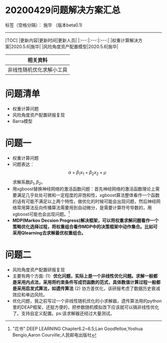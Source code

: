 # 20200429问题解决方案汇总

标签（空格分隔）： 施华 （版本beta0.1)

---

[TOC]
|更新内容|更新时间|更新人员|
|:---:|:---:|:---:|
|权重计算解决方案|2020.5.6|施华|
|风险角度资产配置模型|2020.5.6|施华|

|相关资料|
|:---:|
|非线性随机优化求解小工具|
# **问题清单**
+ 权重计算问题
+ 风险角度资产配置研报复现
+ Barra模型

# **问题一**
+ 权重计算问题
+ 问题表达：$$\alpha + \beta_{1}x_{1} + \beta_{2}x_{2} + \mu$$
求解系数$\beta_{1},\beta_{2}$。
+ 用xgboost替换神经网络的激活函数问题：首先神经网络的激活函数理论上需要满足几乎处处可微和一定程度的非饱和性，xgboost算法整体看作一个函数的话有可能不满足以上两个特性，做优化的时候可能会出现问题，然后神经网络常用算法反向传播算法需要用到自动微分，是需要计算符号导数的，用xgboost可能也会出现问题。[^footnote]
+ **MDP(Markov Decsion Progress)解决框架，可以将权重求解问题看作一个策略优化选择过程，将权重组合看作MDP中的决策框架中动作集合。比如可采用Qlearning去求解最优权重组合。**

# **问题二**
+ 风险角度资产配置研报复现
+ 主要有两个方面:
(1）**优化问题，实际上是一个非线性优化问题。求解一般都是采用内点法，采用将约束条件写成罚函数的范式，具体数值计算过程一般都是采用启发式算法，如遗传算法**
(2) 协方差优化，该研报考虑了数据历史衰减效应和单边风险。
+ 优化问题，我之前写过一个非线性随机优化的小求解器，遗传算法用的python里的DEAP框架，还挺方便的，把参数随机模拟改下应该就可以搞非线性优化了。支持自定义配置。ps:该求解器还经过大量测试。
[^footnote]:"花书" DEEP LEARNING Chapter6.2~6.5;Lan Goodfelloe,Yoshua Bengio,Aaron Courville;人民邮电出版社



